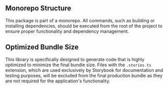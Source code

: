 ## Monorepo Structure

This package is part of a monorepo. All commands, such as building or installing dependencies,
should be executed from the root of the project to ensure proper functionality and
dependency management.

## Optimized Bundle Size

This library is specifically designed to generate code that is highly optimized to minimize the final
bundle size. Files with the `.stories.ts` extension, which are used exclusively by Storybook for
documentation and testing purposes, will be excluded from the final production bundle as they are
not required for the application's functionality.